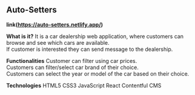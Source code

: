 ## Auto-Setters
**link(https://auto-setters.netlify.app/)**

**What is it?**
It is a car dealership web application, where customers can browse and see which cars are available.<br />
If customer is interested they can send message to the dealership.

**Functionalities**
Customer can filter using car prices.<br />
Customers can filter/select car brand of their choice.<br />
Customers can select the year or model of the car based on their choice.

**Technologies**
HTML5
CSS3
JavaScript
React
Contentful CMS


